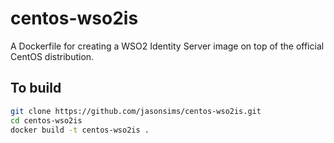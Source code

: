 # centos-wso2is
A Dockerfile for creating a WSO2 Identity Server image on top of the official CentOS distribution.

## To build
```sh
git clone https://github.com/jasonsims/centos-wso2is.git
cd centos-wso2is
docker build -t centos-wso2is .
```
